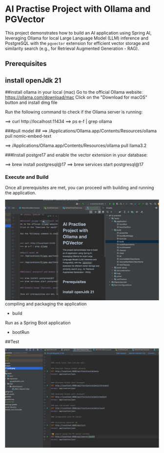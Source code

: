 # AI Practise Project with Ollama and PGVector

This project demonstrates how to build an AI application using Spring AI, leveraging Ollama for local Large Language Model (LLM) inference and PostgreSQL with the `pgvector` extension for efficient vector storage and similarity search (e.g., for Retrieval Augmented Generation - RAG).

## Prerequisites

## install openJdk 21

##install ollama in your local (mac)
Go to the official Ollama website: https://ollama.com/download/mac
Click on the "Download for macOS" button and install dmg file 

Run the following command to check if the Ollama server is running:


==> curl http://localhost:11434
==> ps e-f | grep ollama

###pull model ##
==> /Applications/Ollama.app/Contents/Resources/ollama pull nomic-embed-text

==> /Applications/Ollama.app/Contents/Resources/ollama pull llama3.2


###Install postgre17 and enable the vector extension in your database:

==> brew install postgresql@17
==> brew services start postgresql@17

### Execute and Build

Once all prerequisites are met, you can proceed with building and running the application.

![](images/build.jpeg)
compiling and packaging the application
- build 

Run as a Spring Boot application
- bootRun

##Test

![](images/test.jpeg)